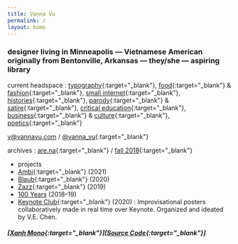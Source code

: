 ```yaml
---
title: Vanna Vu
permalink: /
layout: home
---
```


### designer living in Minneapolis — Vietnamese American originally from Bentonville, Arkansas  — they/she — aspiring library

current headspace : [typography](https://fontsinuse.com/uses/11193/huy-fong-sriracha-hot-sauce-label){:target="_blank"}, [food](https://www.instagram.com/p/CMc2JifJR_q/?utm_source=ig_web_copy_link){:target="_blank"} & [fashion](https://www.thecut.com/2021/09/peter-do-fashion-designer.html){:target="_blank"}, [small internet](https://www.youtube.com/c/benjiplant/videos){:target="_blank"}, [histories](https://prairieschooner.unl.edu/blog/i-thought-what-i-survived-deserved-recognition-poetry-paul-tran){:target="_blank"}, [parody](https://youtu.be/CT1st0QZPNE){:target="_blank"} & [satire](https://www.e-flux.com/architecture/superhumanity/68641/the-story-of-peter-green-peter-chang/){:target="_blank"}, [critical education](https://kairosschool.co.za/wp-content/uploads/2011/02/Teaching-as-a-Subversive-Activity.pdf){:target="_blank"}, [business](https://youtu.be/CV42Bg4NxzY){:target="_blank"} & [culture](https://www.instagram.com/p/CWbZ6WuPPgU/?utm_source=ig_web_copy_link){:target="_blank"}, [poetics](https://onbeing.org/programs/ocean-vuong-a-life-worthy-of-our-breath/){:target="_blank"}

[v@vannavu.com](mailto:v@vannavu.com) / [@vanna_vu](https://www.instagram.com/vanna_vu/){:target="_blank"}
  
archives : [are.na](https://www.are.na/vanna-vu/all?sort=UPDATED_AT){:target="_blank"} / [fall 2018](https://vannavu.com/referencerepository/){:target="_blank"}  

- projects
- [Ambi](http://typewest2021.letterformarchive.org/VannaVu_Ambi.html){:target="_blank"} (2021)    
- [Blaub](https://displaytypedesign.com/projects/Vanna_Vu.html){:target="_blank"} (2020)   
- [Zazz](https://vannavu.com/zazz/){:target="_blank"} (2019)  
- [100 Years]({{site.url}}/100_years) (2018–19)  
- [Keynote Club](https://www.instagram.com/keynoteclub/){:target="_blank"} (2020) : Improvisational posters collaboratively made in real time over Keynote. Organized and ideated by V.E. Chen.


##### [[Xanh Mono](https://fonts.google.com/specimen/Xanh+Mono#about){:target="_blank"}][[Source Code](https://github.com/adobe-fonts/source-code-pro){:target="_blank"}]


